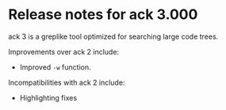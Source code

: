# Release notes for ack 3.000

ack 3 is a greplike tool optimized for searching large code trees.

Improvements over ack 2 include:

* Improved `-w` function.

Incompatibilities with ack 2 include:

* Highlighting fixes
